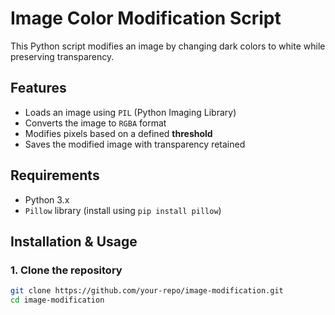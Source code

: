# Image Color Modification Script

This Python script modifies an image by changing dark colors to white while preserving transparency.

## Features
- Loads an image using `PIL` (Python Imaging Library)
- Converts the image to `RGBA` format
- Modifies pixels based on a defined **threshold**
- Saves the modified image with transparency retained

## Requirements
- Python 3.x
- `Pillow` library (install using `pip install pillow`)

## Installation & Usage

### 1. Clone the repository
```sh
git clone https://github.com/your-repo/image-modification.git
cd image-modification
